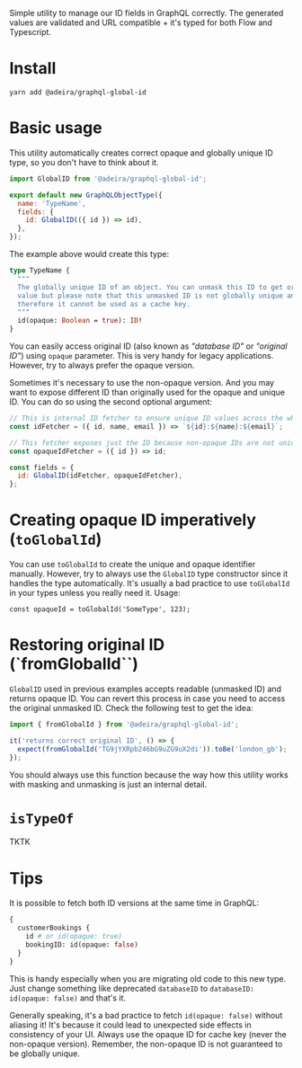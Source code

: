 Simple utility to manage our ID fields in GraphQL correctly. The generated values are validated and URL compatible + it's typed for both Flow and Typescript.

# Install

```text
yarn add @adeira/graphql-global-id
```

# Basic usage

This utility automatically creates correct opaque and globally unique ID type, so you don't have to think about it.

```js
import GlobalID from '@adeira/graphql-global-id';

export default new GraphQLObjectType({
  name: 'TypeName',
  fields: {
    id: GlobalID(({ id }) => id),
  },
});
```

The example above would create this type:

```graphql
type TypeName {
  """
  The globally unique ID of an object. You can unmask this ID to get original
  value but please note that this unmasked ID is not globally unique anymore and
  therefore it cannot be used as a cache key.
  """
  id(opaque: Boolean = true): ID!
}
```

You can easily access original ID (also known as _"database ID"_ or _"original ID"_) using `opaque` parameter. This is very handy for legacy applications. However, try to always prefer the opaque version.

Sometimes it's necessary to use the non-opaque version. And you may want to expose different ID than originally used for the opaque and unique ID. You can do so using the second optional argument:

```js
// This is internal ID fetcher to ensure unique ID values across the whole GraphQL universe:
const idFetcher = ({ id, name, email }) => `${id}:${name}:${email}`;

// This fetcher exposes just the ID because non-opaque IDs are not unique anyway:
const opaqueIdFetcher = ({ id }) => id;

const fields = {
  id: GlobalID(idFetcher, opaqueIdFetcher),
};
```

# Creating opaque ID imperatively (`toGlobalId`)

You can use `toGlobalId` to create the unique and opaque identifier manually. However, try to always use the `GlobalID` type constructor since it handles the type automatically. It's usually a bad practice to use `toGlobalId` in your types unless you really need it. Usage:

```flow js
const opaqueId = toGlobalId('SomeType', 123);
```

# Restoring original ID (`fromGlobalId``)

`GlobalID` used in previous examples accepts readable (unmasked ID) and returns opaque ID. You can revert this process in case you need to access the original unmasked ID. Check the following test to get the idea:

```js
import { fromGlobalId } from '@adeira/graphql-global-id';

it('returns correct original ID', () => {
  expect(fromGlobalId('TG9jYXRpb246bG9uZG9uX2di')).toBe('london_gb');
});
```

You should always use this function because the way how this utility works with masking and unmasking is just an internal detail.

# `isTypeOf`

TKTK

# Tips

It is possible to fetch both ID versions at the same time in GraphQL:

```graphql
{
  customerBookings {
    id # or id(opaque: true)
    bookingID: id(opaque: false)
  }
}
```

This is handy especially when you are migrating old code to this new type. Just change something like deprecated `databaseID` to `databaseID: id(opaque: false)` and that's it.

Generally speaking, it's a bad practice to fetch `id(opaque: false)` without aliasing it! It's because it could lead to unexpected side effects in consistency of your UI. Always use the opaque ID for cache key (never the non-opaque version). Remember, the non-opaque ID is not guaranteed to be globally unique.
